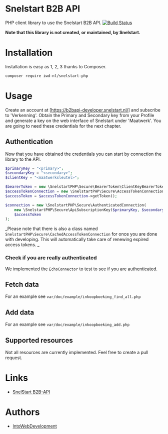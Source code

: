 # Snelstart B2B API

PHP client library to use the Snelstart B2B API.
[![Build Status](https://travis-ci.com/iwd-nl/snelstart-php.svg?branch=master)](https://travis-ci.com/iwd-nl/snelstart-php)

__Note that this library is not created, or maintained, by Snelstart.__

# Installation
Installation is easy as 1, 2, 3 thanks to Composer.
```bash
composer require iwd-nl/snelstart-php
```

# Usage
Create an account at [https://b2bapi-developer.snelstart.nl/] and subscribe to 'Verkenning'. Obtain the Primary and Secondary key from your Profile and generate a key on the web interface of Snelstart under 'Maatwerk'. You are going to need these credentials for the next chapter.

## Authentication
Now that you have obtained the credentials you can start by connection the library to the API.
```php
$primaryKey = "<primary>";
$secondaryKey = "<secondary>";
$clientKey = "<maatwerksleutel>";

$bearerToken = new \SnelstartPHP\Secure\BearerToken\ClientKeyBearerToken($clientKey);
$accessTokenConnection = new \SnelstartPHP\Secure\AccessTokenConnection($bearerToken);
$accessToken = $accessTokenConnection->getToken();

$connection = new \SnelstartPHP\Secure\AuthenticatedConnection(
    new \SnelstartPHP\Secure\ApiSubscriptionKey($primaryKey, $secondaryKey),
    $accessToken
);
```

_Please note that there is also a class named `SnelstartPHP\Secure\CachedAccessTokenConnection` for once you are done with developing. This will automatically take care of renewing expired access tokens. _

### Check if you are really authenticated
We implemented the `EchoConnector` to test to see if you are authenticated.

## Fetch data
For an example see ``var/doc/example/inkoopboeking_find_all.php``

## Add data
For an example see ``var/doc/example/inkoopboeking_add.php``

## Supported resources
Not all resources are currently implemented. Feel free to create a pull request.

# Links
- [SnelStart B2B-API](https://b2bapi-developer.snelstart.nl/)

# Authors
- [IntoWebDevelopment](https://intowebdevelopment.nl/)
